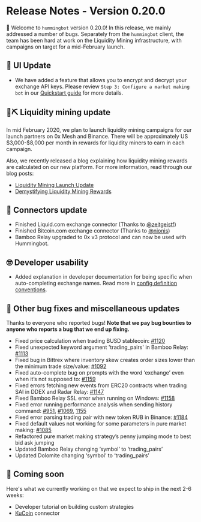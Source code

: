 # Release Notes - Version 0.20.0

🚀 Welcome to `hummingbot` version 0.20.0! In this release, we mainly addressed a number of bugs. Separately from the `hummingbot` client, the team has been hard at work on the Liquidity Mining infrastructure, with campaigns on target for a mid-February launch.

## 🤖 UI Update
* We have added a feature that allows you to encrypt and decrypt your exchange API keys. Please review `Step 3: Configure a market making bot` in our [Quickstart guide](https://hummingbot.io/academy/quickstart/4-create-bot/) for more details.

## 🌊⛏ Liquidity mining update

In mid February 2020, we plan to launch liquidity mining campaigns for our launch partners on 0x Mesh and Binance. There will be approximately US \$3,000-$8,000 per month in rewards for liquidity miners to earn in each campaign.

Also, we recently released a blog explaining how liquidity mining rewards are calculated on our new platform. For more information, read through our blog posts:

* [Liquidity Mining Launch Update](https://hummingbot.io/blog/2019-12-liquidity-mining-launch/) 
* [Demystifying Liquidity Mining Rewards](https://hummingbot.io/blog/2019-12-liquidity-mining-rewards/)

## 🔗 Connectors update

* Finished Liquid.com exchange connector (Thanks to [@zeitgeistf](https://github.com/zeitgeistf))
* Finished Bitcoin.com exchange connector (Thanks to [@nionis](https://github.com/nionis))
* Bamboo Relay upgraded to 0x v3 protocol and can now be used with Hummingbot.

## 🤓 Developer usability

* Added explanation in developer documentation for being specific when auto-completing exchange names. Read more in [config definition conventions](/developers/strategies/config/#config-definition-conventions).


## 🐞 Other bug fixes and miscellaneous updates

Thanks to everyone who reported bugs! **Note that we pay bug bounties to anyone who reports a bug that we end up fixing.**

* Fixed price calculation when trading BUSD stablecoin: [#1120](https://github.com/CoinAlpha/hummingbot/issues/1120)
* Fixed unexpected keyword argument 'trading_pairs' in Bamboo Relay: [#1113](https://github.com/CoinAlpha/hummingbot/issues/1113)
* Fixed bug in Bittrex where inventory skew creates order sizes lower than the minimum trade size/value: [#1092](https://github.com/CoinAlpha/hummingbot/issues/1092)
* Fixed auto-complete bug on prompts with the word ‘exchange’ even when it’s not supposed to: [#1159](https://github.com/CoinAlpha/hummingbot/issues/1159)
* Fixed errors fetching new events from ERC20 contracts when trading SAI in DDEX and Radar Relay: [#1147](https://github.com/CoinAlpha/hummingbot/issues/1147)
* Fixed Bamboo Relay SSL error when running on Windows: [#1158](https://github.com/CoinAlpha/hummingbot/pull/1158)
* Fixed error running performance analysis when sending history command: [#951](https://github.com/CoinAlpha/hummingbot/issues/951), [#1069](https://github.com/CoinAlpha/hummingbot/issues/1069), [1155](https://github.com/CoinAlpha/hummingbot/issues/1155)
* Fixed error parsing trading pair with new token RUB in Binance: [#1184](https://github.com/CoinAlpha/hummingbot/issues/1184)
* Fixed default values not working for some parameters in pure market making: [#1085](https://github.com/CoinAlpha/hummingbot/issues/1085)
* Refactored pure market making strategy’s penny jumping mode to best bid ask jumping
* Updated Bamboo Relay changing ‘symbol’ to ‘trading_pairs’
* Updated Dolomite changing ‘symbol’ to ‘trading_pairs’


## 🚀 Coming soon

Here's what we currently working on that we expect to ship in the next 2-6 weeks:

* Developer tutorial on building custom strategies
* [KuCoin](https://www.kucoin.com/) connector